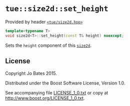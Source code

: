 `tue::size2d::set_height`
=========================
Provided by header [`<tue/size2d.hpp>`](../../headers/size2d.md)

```c++
template<typename T>
void size2d<T>::set_height(const T& height) noexcept;
```

Sets the `height` component of this [`size2d`](../../headers/size2d.md).

License
-------
Copyright Jo Bates 2015.

Distributed under the Boost Software License, Version 1.0.

See accompanying file [LICENSE_1_0.txt](../../../LICENSE_1_0.txt) or copy at
http://www.boost.org/LICENSE_1_0.txt.
